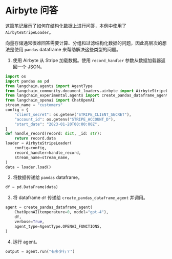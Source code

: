 # Airbyte 问答

这篇笔记展示了如何在结构化数据上进行问答，本例中使用了 `AirbyteStripeLoader`。

向量存储通常很难回答需要计算、分组和过滤结构化数据的问题，因此高层次的想法是使用 `pandas` dataframe 来帮助解决这些类型的问题。

1. 使用 Airbyte 从 Stripe 加载数据。使用 `record_handler` 参数从数据加载器返回一个 JSON。

```python
import os
import pandas as pd
from langchain.agents import AgentType
from langchain_community.document_loaders.airbyte import AirbyteStripeLoader
from langchain_experimental.agents import create_pandas_dataframe_agent
from langchain_openai import ChatOpenAI
stream_name = "customers"
config = {
    "client_secret": os.getenv("STRIPE_CLIENT_SECRET"),
    "account_id": os.getenv("STRIPE_ACCOUNT_D"),
    "start_date": "2023-01-20T00:00:00Z",
}
def handle_record(record: dict, _id: str):
    return record.data
loader = AirbyteStripeLoader(
    config=config,
    record_handler=handle_record,
    stream_name=stream_name,
)
data = loader.load()
```

2. 将数据传递给 `pandas` dataframe。

```python
df = pd.DataFrame(data)
```

3. 将 dataframe `df` 传递给 `create_pandas_dataframe_agent` 并调用。

```python
agent = create_pandas_dataframe_agent(
    ChatOpenAI(temperature=0, model="gpt-4"),
    df,
    verbose=True,
    agent_type=AgentType.OPENAI_FUNCTIONS,
)
```

4. 运行 agent。

```python
output = agent.run("有多少行？")
```